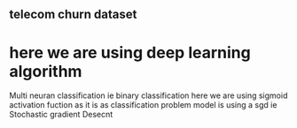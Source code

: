 ## telecom churn dataset 
# here we are using deep learning algorithm
Multi neuran classification ie binary classification
here we are using sigmoid activation fuction as it is as classification problem
model is using a sgd ie Stochastic gradient Desecnt
